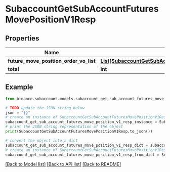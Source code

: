 # SubaccountGetSubAccountFuturesMovePositionV1Resp


## Properties

Name | Type | Description | Notes
------------ | ------------- | ------------- | -------------
**future_move_position_order_vo_list** | [**List[SubaccountGetSubAccountFuturesMovePositionV1RespFutureMovePositionOrderVoListInner]**](SubaccountGetSubAccountFuturesMovePositionV1RespFutureMovePositionOrderVoListInner.md) |  | [optional] 
**total** | **int** |  | [optional] 

## Example

```python
from binance.subaccount.models.subaccount_get_sub_account_futures_move_position_v1_resp import SubaccountGetSubAccountFuturesMovePositionV1Resp

# TODO update the JSON string below
json = "{}"
# create an instance of SubaccountGetSubAccountFuturesMovePositionV1Resp from a JSON string
subaccount_get_sub_account_futures_move_position_v1_resp_instance = SubaccountGetSubAccountFuturesMovePositionV1Resp.from_json(json)
# print the JSON string representation of the object
print(SubaccountGetSubAccountFuturesMovePositionV1Resp.to_json())

# convert the object into a dict
subaccount_get_sub_account_futures_move_position_v1_resp_dict = subaccount_get_sub_account_futures_move_position_v1_resp_instance.to_dict()
# create an instance of SubaccountGetSubAccountFuturesMovePositionV1Resp from a dict
subaccount_get_sub_account_futures_move_position_v1_resp_from_dict = SubaccountGetSubAccountFuturesMovePositionV1Resp.from_dict(subaccount_get_sub_account_futures_move_position_v1_resp_dict)
```
[[Back to Model list]](../README.md#documentation-for-models) [[Back to API list]](../README.md#documentation-for-api-endpoints) [[Back to README]](../README.md)


